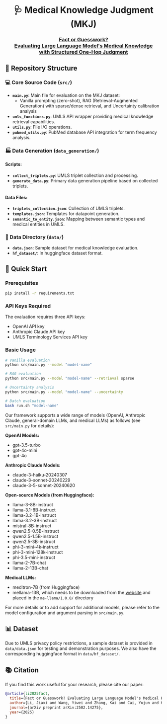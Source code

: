 <div align="center">

<h1>🩺 Medical Knowledge Judgment (MKJ)</h1>

<h3>
  <a href="https://arxiv.org/abs/2502.14275">
    Fact or Guesswork? <br>
    Evaluating Large Language Model's Medical Knowledge <br>
    with Structured One-Hop Judgment
  </a>
</h3>

</div>


## 📂 Repository Structure

### 💻 Core Source Code (`src/`)

- **`main.py`**: Main file for evaluation on the MKJ dataset:
  - Vanilla prompting (zero-shot), RAG (Retrieval-Augmented Generation) with sparse/dense retrieval, and Uncertainty calibration analysis
- **`umls_functions.py`**: UMLS API wrapper providing medical knowledge retrieval capabilities.
- **`utils.py`**: File I/O operations.
- **`pubmed_utils.py`**: PubMed database API integration for term frequency analysis.

### 🏭 Data Generation (`data_generation/`)

#### Scripts:
- **`collect_triplets.py`**: UMLS triplet collection and processing.
- **`generate_data.py`**: Primary data generation pipeline based on collected triplets.

#### Data Files:
- **`triplets_collection.json`**: Collection of UMLS triplets.
- **`templates.json`**: Templates for datapoint generation.
- **`semantic_to_entity.json`**: Mapping between semantic types and medical entities in UMLS.


### 📝 Data Directory (`data/`)

- **`data.json`**: Sample dataset for medical knowledge evaluation.
- **`hf_dataset/`**: In huggingface dataset format.

## 🚀 Quick Start

### Prerequisites

```bash
pip install -r requirements.txt
```

### API Keys Required

The evaluation requires three API keys:
- OpenAI API key
- Anthropic Claude API key
- UMLS Terminology Services API key

### Basic Usage

```bash
# Vanilla evaluation
python src/main.py --model "model-name"

# RAG evaluation
python src/main.py --model "model-name" --retrieval sparse

# Uncertainty analysis
python src/main.py --model "model-name" --uncertainty

# Batch evaluation
bash run.sh "model-name"
```

Our framework supports a wide range of models (OpenAI, Anthropic Claude, general-domain LLMs, and medical LLMs) as follows (see `src/main.py` for details):

**OpenAI Models:**
- gpt-3.5-turbo
- gpt-4o-mini
- gpt-4o

**Anthropic Claude Models:**
- claude-3-haiku-20240307
- claude-3-sonnet-20240229
- claude-3-5-sonnet-20240620

**Open-source Models (from Huggingface):**
- llama-3-8B-instruct
- llama-3.1-8B-instruct
- llama-3.2-1B-instruct
- llama-3.2-3B-instruct
- mistral-8B-instruct
- qwen2.5-0.5B-instruct
- qwen2.5-1.5B-instruct
- qwen2.5-3B-instruct
- phi-3-mini-4k-instruct
- phi-3-mini-128k-instruct
- phi-3.5-mini-instruct
- llama-2-7B-chat
- llama-2-13B-chat

**Medical LLMs:**
- meditron-7B (from Huggingface)
- mellama-13B, which needs to be downloaded from the [website](https://www.physionet.org/content/me-llama/1.0.0/) and placed in the `me-llama/1.0.0/` directory

For more details or to add support for additional models, please refer to the model configuration and argument parsing in `src/main.py`.

## 📊 Dataset

Due to UMLS privacy policy restrictions, a sample dataset is provided in `data/data.json` for testing and demonstration purposes. We also have the corresponding huggingface format in `data/hf_dataset/`.

## 📚 Citation

If you find this work useful for your research, please cite our paper:

```bibtex
@article{li2025fact,
  title={Fact or Guesswork? Evaluating Large Language Model's Medical Knowledge with Structured One-Hop Judgment},
  author={Li, Jiaxi and Wang, Yiwei and Zhang, Kai and Cai, Yujun and Hooi, Bryan and Peng, Nanyun and Chang, Kai-Wei and Lu, Jin},
  journal={arXiv preprint arXiv:2502.14275},
  year={2025}
}
```

